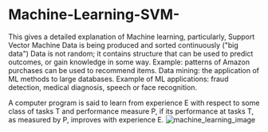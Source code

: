 # Machine-Learning-SVM-
This gives a detailed explanation of Machine learning, particularly, Support Vector Machine
Data is being produced and sorted continuously ("big data")
Data is not random; it contains structure that can be used to predict outcomes, or gain knowledge in some way.
Example: patterns of Amazon purchases can be used to  recommend items.
Data mining: the application of ML methods to large databases.
Example of ML applications: fraud detection, medical diagnosis, speech or face recognition.

A computer program is said to learn from experience E with respect to some class of tasks T and performance measure P, if its performance at tasks T, as measured by P, improves with experience E.
![machine_learning_image](https://user-images.githubusercontent.com/72225471/171360238-f099039f-3931-4f3a-8d9a-53f0001c0fa4.png)

